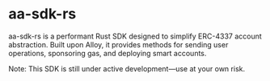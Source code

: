 # aa-sdk-rs

aa-sdk-rs is a performant Rust SDK designed to simplify ERC-4337 account abstraction. Built upon Alloy, it provides methods for sending user operations, sponsoring gas, and deploying smart accounts.

Note: This SDK is still under active development—use at your own risk.
